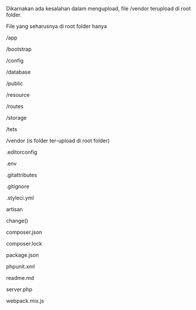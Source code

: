 Dikarnakan ada kesalahan dalam mengupload, file /vendor terupload di root folder.

File yang seharusnya di root folder hanya

/app

/bootstrap

/config

/database

/public

/resource

/routes

/storage

/tets

/vendor (is folder ter-upload di root folder)

.editorconfig

.env

.gitattributes

.gitignore

.styleci.yml

artisan

change()

composer.json

composer.lock

package.json

phpunit.xml

readme.md

server.php

webpack.mix.js

